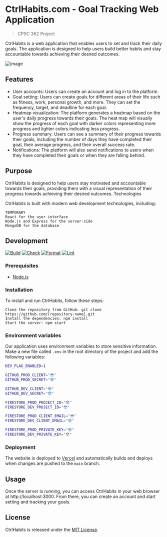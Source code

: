 # CtrlHabits.com - Goal Tracking Web Application

> CPSC 362 Project

CtrlHabits is a web application that enables users to set and track their daily
goals. The application is designed to help users build better habits and stay
accountable towards achieving their desired outcomes.

![image](https://user-images.githubusercontent.com/95833009/220467840-f696ee14-e148-4f1e-98d0-6927bf397f78.png)

## Features

- User accounts: Users can create an account and log in to the platform.
- Goal setting: Users can create goals for different areas of their life such as
  fitness, work, personal growth, and more. They can set the frequency, target,
  and deadline for each goal.
- Heatmap visualization: The platform generates a heatmap based on the user's
  daily progress towards their goals. The heat map will visually show the
  progress of each goal with darker colors representing more progress and
  lighter colors indicating less progress.
- Progress summary: Users can see a summary of their progress towards their
  goals, including the number of days they have completed their goal, their
  average progress, and their overall success rate.
- Notifications: The platform will also send notifications to users when they
  have completed their goals or when they are falling behind.

## Purpose

CtrlHabits is designed to help users stay motivated and accountable towards
their goals, providing them with a visual representation of their progress
towards achieving their desired outcomes. Technologies

CtrlHabits is built with modern web development technologies, including:

    TEMPORARY
    React for the user interface
    Node.js and Express for the server-side
    MongoDB for the database

## Development

[![Build](https://github.com/Saul385/CtrlHabits.com/actions/workflows/build.yaml/badge.svg)](https://github.com/Saul385/CtrlHabits.com/actions/workflows/build.yaml)
[![Check](https://github.com/Saul385/CtrlHabits.com/actions/workflows/check.yaml/badge.svg)](https://github.com/Saul385/CtrlHabits.com/actions/workflows/check.yaml)
[![Format](https://github.com/Saul385/CtrlHabits.com/actions/workflows/fmt.yaml/badge.svg)](https://github.com/Saul385/CtrlHabits.com/actions/workflows/fmt.yaml)
[![Lint](https://github.com/Saul385/CtrlHabits.com/actions/workflows/lint.yaml/badge.svg)](https://github.com/Saul385/CtrlHabits.com/actions/workflows/lint.yaml)

### Prerequisites

- [Node.js](https://nodejs.org/en/)

### Installation

To install and run CtrlHabits, follow these steps:

    Clone the repository from GitHub: git clone https://github.com/[repository-name].git
    Install the dependencies: npm install
    Start the server: npm start

<!-- 1. Clone the repository
1. Run `npm install` to install the dependencies
1. Run `npm start` to start the development server -->

### Environment variables

Our application uses environment variables to store sensitive information. Make
a new file called `.env` in the root directory of the project and add the
following variables:

```sh
DEV_FLAG_ENABLED=1

GITHUB_PROD_CLIENT="😎"
GITHUB_PROD_SECRET="😎"

GITHUB_DEV_CLIENT="😎"
GITHUB_DEV_SECRET="😎"

FIRESTORE_PROD_PROJECT_ID="😎"
FIRESTORE_DEV_PROJECT_ID="😎"

FIRESTORE_PROD_CLIENT_EMAIL="😎"
FIRESTORE_DEV_CLIENT_EMAIL="😎"

FIRESTORE_PROD_PRIVATE_KEY="😎"
FIRESTORE_DEV_PRIVATE_KEY="😎"
```

### Deployment

The website is deployed to [Vercel](https://vercel.com/) and automatically
builds and deploys when changes are pushed to the `main` branch.

## Usage

Once the server is running, you can access CtrlHabits in your web browser at
http://localhost:3000. From there, you can create an account and start setting
and tracking your goals.

## License

CtrlHabits is released under the [MIT License](LICENSE).
